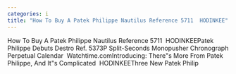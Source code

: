 ```yaml
---
categories: i
title: "How To Buy A Patek Philippe Nautilus Reference 5711  HODINKEE"
---
```

How To Buy A Patek Philippe Nautilus Reference 5711&nbsp;&nbsp;HODINKEEPatek Philippe Debuts Destro Ref. 5373P Split-Seconds Monopusher Chronograph Perpetual Calendar&nbsp;&nbsp;Watchtime.comIntroducing: There"s More From Patek Philippe, And It"s Complicated&nbsp;&nbsp;HODINKEEThree New Patek Philip